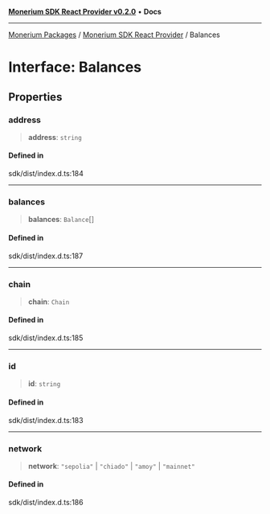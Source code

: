 [**Monerium SDK React Provider v0.2.0**](../Packages.md) • **Docs**

***

[Monerium Packages](../../Packages.md) / [Monerium SDK React Provider](../Monerium%20SDK%20React%20Provider.md) / Balances

# Interface: Balances

## Properties

### address

> **address**: `string`

#### Defined in

sdk/dist/index.d.ts:184

***

### balances

> **balances**: `Balance`[]

#### Defined in

sdk/dist/index.d.ts:187

***

### chain

> **chain**: `Chain`

#### Defined in

sdk/dist/index.d.ts:185

***

### id

> **id**: `string`

#### Defined in

sdk/dist/index.d.ts:183

***

### network

> **network**: `"sepolia"` \| `"chiado"` \| `"amoy"` \| `"mainnet"`

#### Defined in

sdk/dist/index.d.ts:186
